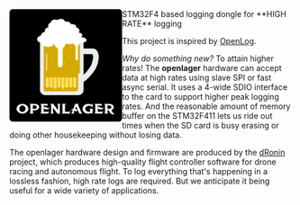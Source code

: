 <img src="artwork/openlager.png" alt="openlager" width="200" height="200" align="left"/>
STM32F4 based logging dongle for **HIGH RATE** logging

This project is inspired by [OpenLog](https://github.com/sparkfun/OpenLog).

*Why do something new?*  To attain higher rates!  The **openlager** hardware can accept data at high rates using slave SPI or fast async serial.  It uses a 4-wide SDIO interface to the card to support higher peak logging rates.  And the reasonable amount of memory buffer on the STM32F411 lets us ride out times when the SD card is busy erasing or doing other housekeeping without losing data.

The openlager hardware design and firmware are produced by the [dRonin](http://dronin.org) project, which produces high-quality flight controller software for drone racing and autonomous flight.  To log everything that's happening in a lossless fashion, high rate logs are required.  But we anticipate it being useful for a wide variety of applications.
